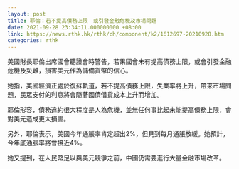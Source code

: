 ```yaml
---
layout: post
title: 耶倫：若不提高債務上限　或引發金融危機及市場問題
date: 2021-09-28 23:34:11.000000000 +08:00
link: https://news.rthk.hk/rthk/ch/component/k2/1612697-20210928.htm
categories: rthk
---
```


美國財長耶倫出席國會聽證會時警告，若果國會未有提高債務上限，或會引發金融危機及災難，損害美元作為儲備貨幣的信心。

她指，美國經濟正處於復蘇軌道，若不提高債務上限，失業率將上升，帶來市場問題，民眾支付的利息將會隨著國債借貸成本上升而增加。

耶倫形容，債務違約很大程度是人為危機，並無任何事比起未能提高債務上限，會對美元造成更大損害。

另外，耶倫表示，美國今年通脹率肯定超出2%，但見到每月通脹放緩。她預計，今年底通脹率將會接近4%。

她又提到，在人民幣足以與美元競爭之前，中國仍需要進行大量金融市場改革。
